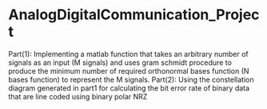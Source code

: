 # AnalogDigitalCommunication_Project
Part(1): Implementing a matlab function that takes an arbitrary number of signals as an input (M signals) and uses gram schmidt procedure to produce the minimum number of required orthonormal bases function (N bases function) to represent the M signals.
Part(2): Using the constellation diagram generated in part1 for calculating the bit error 
rate of binary data that are line coded using binary polar NRZ
